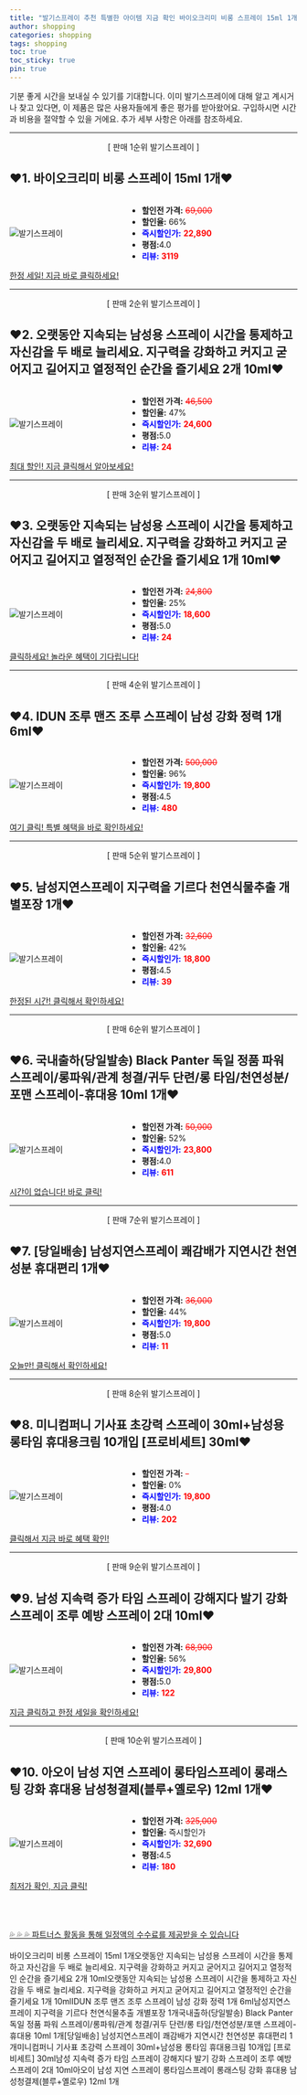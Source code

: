 ```yaml
---
title: "발기스프레이 추천 특별한 아이템 지금 확인 바이오크리미 비롱 스프레이 15ml 1개"
author: shopping
categories: shopping
tags: shopping
toc: true
toc_sticky: true
pin: true
---
```

기분 좋게 시간을 보내실 수 있기를 기대합니다. 이미 발기스프레이에 대해 알고 계시거나 찾고 있다면, 이 제품은 많은 사용자들에게 좋은 평가를 받아왔어요. 구입하시면 시간과 비용을 절약할 수 있을 거에요. 추가 세부 사항은 아래를 참조하세요.

---
<p class="toplist" style="margin: 0 auto; display: block; width: fit-content;">[ 판매 1순위 발기스프레이 ]</p>

<h2><strong>❤️1. 바이오크리미 비롱 스프레이 15ml 1개❤️</strong></h2>

<div style="display: flex; align-items: center;">
    <div style="flex: 0.4;">
        <img src="https://thumbnail9.coupangcdn.com/thumbnails/remote/230x230ex/image/vendor_inventory/8a2a/ca0ce13388de264bcca6307b4322ecd514c4b91c55fb9351708a3233c15f.jpg" alt="발기스프레이" style="max-width: 100%;">
    </div>
    <div style="flex: 0.6; margin-left: 10px;">
        <ul>
            <li><strong>할인전 가격:</strong> <del style="color: red;">69,000</del></li>
            <li><strong>할인율:</strong> 66%</li>
            <li><span style='color:blue'><strong>즉시할인가:</strong></span> <span style='color:red'><strong>22,890</strong></span></li>
            <li><strong>평점:</strong>4.0</li>
            <li><span style='color:blue'><strong>리뷰:</strong></span> <span style='color:red'><strong>3119</strong></span></li>
        </ul>
    </div>
</div>
<div class="center">
    <a href="https://William4Davisa.github.io?lptag=AF9450613&subid=githubio&pageKey=6183840579&traceid=V0-153&itemId=12160754216&vendorItemId=79650820719" class="myButton">
        한정 세일! 지금 바로 클릭하세요!
    </a>
</div>


---
<p class="toplist" style="margin: 0 auto; display: block; width: fit-content;">[ 판매 2순위 발기스프레이 ]</p>

<h2><strong>❤️2. 오랫동안 지속되는 남성용 스프레이 시간을 통제하고 자신감을 두 배로 늘리세요. 지구력을 강화하고 커지고 굳어지고 길어지고 열정적인 순간을 즐기세요 2개 10ml❤️</strong></h2>

<div style="display: flex; align-items: center;">
    <div style="flex: 0.4;">
        <img src="https://thumbnail8.coupangcdn.com/thumbnails/remote/230x230ex/image/vendor_inventory/4e50/66f13d1bc7632f5c58f72172e4cfa1eb7b91fe61debf7704dad8af428849.jpg" alt="발기스프레이" style="max-width: 100%;">
    </div>
    <div style="flex: 0.6; margin-left: 10px;">
        <ul>
            <li><strong>할인전 가격:</strong> <del style="color: red;">46,500</del></li>
            <li><strong>할인율:</strong> 47%</li>
            <li><span style='color:blue'><strong>즉시할인가:</strong></span> <span style='color:red'><strong>24,600</strong></span></li>
            <li><strong>평점:</strong>5.0</li>
            <li><span style='color:blue'><strong>리뷰:</strong></span> <span style='color:red'><strong>24</strong></span></li>
        </ul>
    </div>
</div>
<div class="center">
    <a href="https://William4Davisa.github.io?lptag=AF9450613&subid=githubio&pageKey=8220679416&traceid=V0-153&itemId=23626793809&vendorItemId=90652312574" class="myButton">
        최대 할인! 지금 클릭해서 알아보세요!
    </a>
</div>


---
<p class="toplist" style="margin: 0 auto; display: block; width: fit-content;">[ 판매 3순위 발기스프레이 ]</p>

<h2><strong>❤️3. 오랫동안 지속되는 남성용 스프레이 시간을 통제하고 자신감을 두 배로 늘리세요. 지구력을 강화하고 커지고 굳어지고 길어지고 열정적인 순간을 즐기세요 1개 10ml❤️</strong></h2>

<div style="display: flex; align-items: center;">
    <div style="flex: 0.4;">
        <img src="https://thumbnail8.coupangcdn.com/thumbnails/remote/230x230ex/image/vendor_inventory/4e50/66f13d1bc7632f5c58f72172e4cfa1eb7b91fe61debf7704dad8af428849.jpg" alt="발기스프레이" style="max-width: 100%;">
    </div>
    <div style="flex: 0.6; margin-left: 10px;">
        <ul>
            <li><strong>할인전 가격:</strong> <del style="color: red;">24,800</del></li>
            <li><strong>할인율:</strong> 25%</li>
            <li><span style='color:blue'><strong>즉시할인가:</strong></span> <span style='color:red'><strong>18,600</strong></span></li>
            <li><strong>평점:</strong>5.0</li>
            <li><span style='color:blue'><strong>리뷰:</strong></span> <span style='color:red'><strong>24</strong></span></li>
        </ul>
    </div>
</div>
<div class="center">
    <a href="https://William4Davisa.github.io?lptag=AF9450613&subid=githubio&pageKey=8220679416&traceid=V0-153&itemId=23626793806&vendorItemId=90652312508" class="myButton">
        클릭하세요! 놀라운 혜택이 기다립니다!
    </a>
</div>


---
<p class="toplist" style="margin: 0 auto; display: block; width: fit-content;">[ 판매 4순위 발기스프레이 ]</p>

<h2><strong>❤️4. IDUN 조루 맨즈 조루 스프레이 남성 강화 정력 1개 6ml❤️</strong></h2>

<div style="display: flex; align-items: center;">
    <div style="flex: 0.4;">
        <img src="https://thumbnail7.coupangcdn.com/thumbnails/remote/230x230ex/image/vendor_inventory/a9ba/a89235d4c003f043fa460d7eb061b65e9267919fc8bbb5483aedfc5b2ce6.jpg" alt="발기스프레이" style="max-width: 100%;">
    </div>
    <div style="flex: 0.6; margin-left: 10px;">
        <ul>
            <li><strong>할인전 가격:</strong> <del style="color: red;">500,000</del></li>
            <li><strong>할인율:</strong> 96%</li>
            <li><span style='color:blue'><strong>즉시할인가:</strong></span> <span style='color:red'><strong>19,800</strong></span></li>
            <li><strong>평점:</strong>4.5</li>
            <li><span style='color:blue'><strong>리뷰:</strong></span> <span style='color:red'><strong>480</strong></span></li>
        </ul>
    </div>
</div>
<div class="center">
    <a href="https://William4Davisa.github.io?lptag=AF9450613&subid=githubio&pageKey=7531036619&traceid=V0-153&itemId=19774054818&vendorItemId=89735239058" class="myButton">
        여기 클릭! 특별 혜택을 바로 확인하세요!
    </a>
</div>


---
<p class="toplist" style="margin: 0 auto; display: block; width: fit-content;">[ 판매 5순위 발기스프레이 ]</p>

<h2><strong>❤️5. 남성지연스프레이 지구력을 기르다 천연식물추출 개별포장 1개❤️</strong></h2>

<div style="display: flex; align-items: center;">
    <div style="flex: 0.4;">
        <img src="https://thumbnail8.coupangcdn.com/thumbnails/remote/230x230ex/image/vendor_inventory/88a9/3c007aa995641a0df50320e87458caac46a9669901cde76703ad64bede8b.jpg" alt="발기스프레이" style="max-width: 100%;">
    </div>
    <div style="flex: 0.6; margin-left: 10px;">
        <ul>
            <li><strong>할인전 가격:</strong> <del style="color: red;">32,600</del></li>
            <li><strong>할인율:</strong> 42%</li>
            <li><span style='color:blue'><strong>즉시할인가:</strong></span> <span style='color:red'><strong>18,800</strong></span></li>
            <li><strong>평점:</strong>4.5</li>
            <li><span style='color:blue'><strong>리뷰:</strong></span> <span style='color:red'><strong>39</strong></span></li>
        </ul>
    </div>
</div>
<div class="center">
    <a href="https://William4Davisa.github.io?lptag=AF9450613&subid=githubio&pageKey=8081571434&traceid=V0-153&itemId=22789011637&vendorItemId=90375400780" class="myButton">
        한정된 시간! 클릭해서 확인하세요!
    </a>
</div>


---
<p class="toplist" style="margin: 0 auto; display: block; width: fit-content;">[ 판매 6순위 발기스프레이 ]</p>

<h2><strong>❤️6. 국내출하(당일발송) Black Panter 독일 정품 파워 스프레이/롱파워/관계 청결/귀두 단련/롱 타임/천연성분/포맨 스프레이-휴대용 10ml 1개❤️</strong></h2>

<div style="display: flex; align-items: center;">
    <div style="flex: 0.4;">
        <img src="https://thumbnail10.coupangcdn.com/thumbnails/remote/230x230ex/image/vendor_inventory/0428/24586a47304d10ecacc3262226d7741aa02abcb4a75303dcd39b33893f49.jpg" alt="발기스프레이" style="max-width: 100%;">
    </div>
    <div style="flex: 0.6; margin-left: 10px;">
        <ul>
            <li><strong>할인전 가격:</strong> <del style="color: red;">50,000</del></li>
            <li><strong>할인율:</strong> 52%</li>
            <li><span style='color:blue'><strong>즉시할인가:</strong></span> <span style='color:red'><strong>23,800</strong></span></li>
            <li><strong>평점:</strong>4.0</li>
            <li><span style='color:blue'><strong>리뷰:</strong></span> <span style='color:red'><strong>611</strong></span></li>
        </ul>
    </div>
</div>
<div class="center">
    <a href="https://William4Davisa.github.io?lptag=AF9450613&subid=githubio&pageKey=6882256309&traceid=V0-153&itemId=16496532962&vendorItemId=90767065493" class="myButton">
        시간이 없습니다! 바로 클릭!
    </a>
</div>


---
<p class="toplist" style="margin: 0 auto; display: block; width: fit-content;">[ 판매 7순위 발기스프레이 ]</p>

<h2><strong>❤️7. [당일배송] 남성지연스프레이 쾌감배가 지연시간 천연성분 휴대편리 1개❤️</strong></h2>

<div style="display: flex; align-items: center;">
    <div style="flex: 0.4;">
        <img src="https://thumbnail9.coupangcdn.com/thumbnails/remote/230x230ex/image/vendor_inventory/8d4d/30a38151783225a6cd3f3198478a1460833a917dbd25c1528e45e843b734.jpg" alt="발기스프레이" style="max-width: 100%;">
    </div>
    <div style="flex: 0.6; margin-left: 10px;">
        <ul>
            <li><strong>할인전 가격:</strong> <del style="color: red;">36,000</del></li>
            <li><strong>할인율:</strong> 44%</li>
            <li><span style='color:blue'><strong>즉시할인가:</strong></span> <span style='color:red'><strong>19,800</strong></span></li>
            <li><strong>평점:</strong>5.0</li>
            <li><span style='color:blue'><strong>리뷰:</strong></span> <span style='color:red'><strong>11</strong></span></li>
        </ul>
    </div>
</div>
<div class="center">
    <a href="https://William4Davisa.github.io?lptag=AF9450613&subid=githubio&pageKey=8213415614&traceid=V0-153&itemId=23584183692&vendorItemId=90610072984" class="myButton">
        오늘만! 클릭해서 확인하세요!
    </a>
</div>


---
<p class="toplist" style="margin: 0 auto; display: block; width: fit-content;">[ 판매 8순위 발기스프레이 ]</p>

<h2><strong>❤️8. 미니컴퍼니 기사표 초강력 스프레이 30ml+남성용 롱타임 휴대용크림 10개입 [프로비세트] 30ml❤️</strong></h2>

<div style="display: flex; align-items: center;">
    <div style="flex: 0.4;">
        <img src="https://thumbnail9.coupangcdn.com/thumbnails/remote/230x230ex/image/vendor_inventory/1914/c63f703e0f41fc19c054eba3ac54c80a9ebd056ec466cf17779384fb95ab.jpg" alt="발기스프레이" style="max-width: 100%;">
    </div>
    <div style="flex: 0.6; margin-left: 10px;">
        <ul>
            <li><strong>할인전 가격:</strong> <del style="color: red;">-</del></li>
            <li><strong>할인율:</strong> 0%</li>
            <li><span style='color:blue'><strong>즉시할인가:</strong></span> <span style='color:red'><strong>19,800</strong></span></li>
            <li><strong>평점:</strong>4.0</li>
            <li><span style='color:blue'><strong>리뷰:</strong></span> <span style='color:red'><strong>202</strong></span></li>
        </ul>
    </div>
</div>
<div class="center">
    <a href="https://William4Davisa.github.io?lptag=AF9450613&subid=githubio&pageKey=7741289814&traceid=V0-153&itemId=20828195325&vendorItemId=87896354309" class="myButton">
        클릭해서 지금 바로 혜택 확인!
    </a>
</div>


---
<p class="toplist" style="margin: 0 auto; display: block; width: fit-content;">[ 판매 9순위 발기스프레이 ]</p>

<h2><strong>❤️9. 남성 지속력 증가 타임 스프레이 강해지다 발기 강화 스프레이 조루 예방 스프레이 2대 10ml❤️</strong></h2>

<div style="display: flex; align-items: center;">
    <div style="flex: 0.4;">
        <img src="https://thumbnail7.coupangcdn.com/thumbnails/remote/230x230ex/image/vendor_inventory/c1bc/4462c94058e7c9d8a1fc313131b7db9ca2653db21198157c23805e043f49.jpg" alt="발기스프레이" style="max-width: 100%;">
    </div>
    <div style="flex: 0.6; margin-left: 10px;">
        <ul>
            <li><strong>할인전 가격:</strong> <del style="color: red;">68,900</del></li>
            <li><strong>할인율:</strong> 56%</li>
            <li><span style='color:blue'><strong>즉시할인가:</strong></span> <span style='color:red'><strong>29,800</strong></span></li>
            <li><strong>평점:</strong>5.0</li>
            <li><span style='color:blue'><strong>리뷰:</strong></span> <span style='color:red'><strong>122</strong></span></li>
        </ul>
    </div>
</div>
<div class="center">
    <a href="https://William4Davisa.github.io?lptag=AF9450613&subid=githubio&pageKey=7934833819&traceid=V0-153&itemId=21839528209&vendorItemId=89250506186" class="myButton">
        지금 클릭하고 한정 세일을 확인하세요!
    </a>
</div>


---
<p class="toplist" style="margin: 0 auto; display: block; width: fit-content;">[ 판매 10순위 발기스프레이 ]</p>

<h2><strong>❤️10. 아오이 남성 지연 스프레이 롱타임스프레이 롱래스팅 강화 휴대용 남성청결제(블루+옐로우) 12ml 1개❤️</strong></h2>

<div style="display: flex; align-items: center;">
    <div style="flex: 0.4;">
        <img src="https://thumbnail8.coupangcdn.com/thumbnails/remote/230x230ex/image/vendor_inventory/31ff/3c93a5dd88571d21973516a429d5301e45071cf26ac683548501bc5c49ba.jpg" alt="발기스프레이" style="max-width: 100%;">
    </div>
    <div style="flex: 0.6; margin-left: 10px;">
        <ul>
            <li><strong>할인전 가격:</strong> <del style="color: red;">325,000</del></li>
            <li><strong>할인율:</strong> 즉시할인가</li>
            <li><span style='color:blue'><strong>즉시할인가:</strong></span> <span style='color:red'><strong>32,690</strong></span></li>
            <li><strong>평점:</strong>4.5</li>
            <li><span style='color:blue'><strong>리뷰:</strong></span> <span style='color:red'><strong>180</strong></span></li>
        </ul>
    </div>
</div>
<div class="center">
    <a href="https://William4Davisa.github.io?lptag=AF9450613&subid=githubio&pageKey=7516691594&traceid=V0-153&itemId=19706570794&vendorItemId=86811014768" class="myButton">
        최저가 확인, 지금 클릭!
    </a>
</div>

<br><br><br>[💦 💦 💦 파트너스 활동을 통해 일정액의 수수료를 제공받을 수 있습니다](https://link.coupang.com/a/bcpT2c)<br><br>바이오크리미 비롱 스프레이 15ml 1개오랫동안 지속되는 남성용 스프레이 시간을 통제하고 자신감을 두 배로 늘리세요. 지구력을 강화하고 커지고 굳어지고 길어지고 열정적인 순간을 즐기세요 2개 10ml오랫동안 지속되는 남성용 스프레이 시간을 통제하고 자신감을 두 배로 늘리세요. 지구력을 강화하고 커지고 굳어지고 길어지고 열정적인 순간을 즐기세요 1개 10mlIDUN 조루 맨즈 조루 스프레이 남성 강화 정력 1개 6ml남성지연스프레이 지구력을 기르다 천연식물추출 개별포장 1개국내출하(당일발송) Black Panter 독일 정품 파워 스프레이/롱파워/관계 청결/귀두 단련/롱 타임/천연성분/포맨 스프레이-휴대용 10ml 1개[당일배송] 남성지연스프레이 쾌감배가 지연시간 천연성분 휴대편리 1개미니컴퍼니 기사표 초강력 스프레이 30ml+남성용 롱타임 휴대용크림 10개입 [프로비세트] 30ml남성 지속력 증가 타임 스프레이 강해지다 발기 강화 스프레이 조루 예방 스프레이 2대 10ml아오이 남성 지연 스프레이 롱타임스프레이 롱래스팅 강화 휴대용 남성청결제(블루+옐로우) 12ml 1개